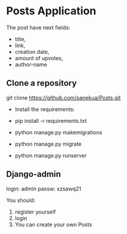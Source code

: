 # Posts Application

The post have next fields: 
- title,
- link,
- creation date,
- amount of upvotes,
- author-name




## Clone a repository

git clone https://github.com/sanekua/Posts.git

- Install the requirements:

- pip install -r requirements.txt

- python manage.py makemigrations
- python manage.py migrate
- python manage.py runserver

## Django-admin

login: admin
passw: xzsawq21

You should:
1. register yourself
2. login 
3. You can create your own Posts
